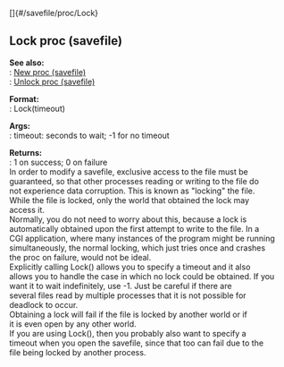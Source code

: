 []{#/savefile/proc/Lock}    
## Lock proc (savefile)    
**See also:**    
:   [New proc (savefile)](ref/savefile/proc/New)    
:   [Unlock proc (savefile)](ref/savefile/proc/Unlock)    
<!-- -->    
**Format:**    
:   Lock(timeout)    
<!-- -->    
**Args:**    
:   timeout: seconds to wait; -1 for no timeout    
<!-- -->    
**Returns:**    
:   1 on success; 0 on failure    
In order to modify a savefile, exclusive access to the file must be    
guaranteed, so that other processes reading or writing to the file do    
not experience data corruption. This is known as \"locking\" the file.    
While the file is locked, only the world that obtained the lock may    
access it.    
Normally, you do not need to worry about this, because a lock is    
automatically obtained upon the first attempt to write to the file. In a    
CGI application, where many instances of the program might be running    
simultaneously, the normal locking, which just tries once and crashes    
the proc on failure, would not be ideal.    
Explicitly calling Lock() allows you to specify a timeout and it also    
allows you to handle the case in which no lock could be obtained. If you    
want it to wait indefinitely, use -1. Just be careful if there are    
several files read by multiple processes that it is not possible for    
deadlock to occur.    
Obtaining a lock will fail if the file is locked by another world or if    
it is even open by any other world.    
If you are using Lock(), then you probably also want to specify a    
timeout when you open the savefile, since that too can fail due to the    
file being locked by another process.  